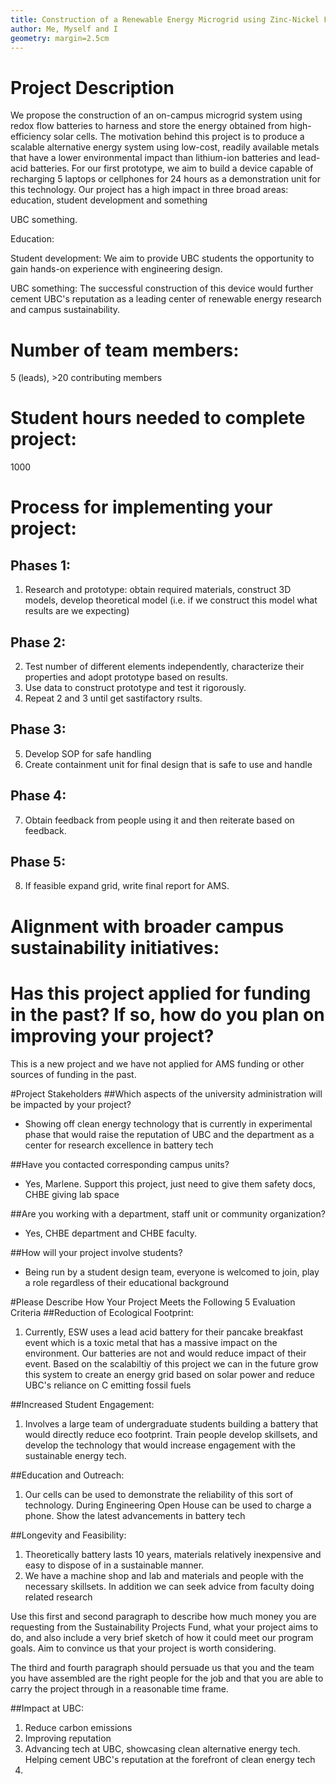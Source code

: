 ```yaml
---
title: Construction of a Renewable Energy Microgrid using Zinc-Nickel Flow Batteries and High-Efficiency Solar Cells
author: Me, Myself and I
geometry: margin=2.5cm
---
```


# Project Description
We propose the construction of an on-campus microgrid system using redox flow batteries to harness and store the energy obtained from high-efficiency solar cells. The motivation behind this project is to produce a scalable alternative energy system using low-cost, readily available metals that have a lower environmental impact than lithium-ion batteries and lead-acid batteries. For our first prototype, we aim to build a device capable of recharging 5 laptops or cellphones for 24 hours as a demonstration unit for this technology. Our project has a high impact in three broad areas: education, student development and something

UBC something. 

Education: 

Student development: We aim to provide UBC students the opportunity to gain hands-on experience with engineering design.

UBC something: The successful construction of this device would further cement UBC's reputation as a leading center of renewable energy research and campus sustainability. 



# Number of team members: 
5 (leads), >20 contributing members

# Student hours needed to complete project: 
1000

# Process for implementing your project:
## Phases 1:
1. Research and prototype: obtain required materials, construct 3D models, develop theoretical model (i.e. if we construct this model what results are we expecting)

## Phase 2: 
2. Test number of different elements independently, characterize their properties and adopt prototype based on results.
3. Use data to construct prototype and test it rigorously.
4. Repeat 2 and 3 until get sastifactory rsults.

## Phase 3:
5. Develop SOP for safe handling
6. Create containment unit for final design that is safe to use and handle

## Phase 4:
7. Obtain feedback from people using it and then reiterate based on feedback.

## Phase 5:
8. If feasible expand grid, write final report for AMS.



# Alignment with broader campus sustainability initiatives:
# Has this project applied for funding in the past? If so, how do you plan on improving your project?
This is a new project and we have not applied for AMS funding or other sources of funding in the past.


#Project Stakeholders
##Which aspects of the university administration will be impacted by your project?
- Showing off clean energy technology that is currently in experimental phase that would raise the reputation of UBC and the department as a center for research excellence in battery tech

##Have you contacted corresponding campus units?
- Yes, Marlene. Support this project, just need to give them safety docs, CHBE giving lab space

##Are you working with a department, staff unit or community organization?
- Yes, CHBE department and CHBE faculty.

##How will your project involve students?
- Being run by a student design team, everyone is welcomed to join, play a role regardless of their educational background

#Please Describe How Your Project Meets the Following 5 Evaluation Criteria
##Reduction of Ecological Footprint:
1. Currently, ESW uses a lead acid battery for their pancake breakfast event which is a toxic metal that has a massive impact on the environment. Our batteries are not and would reduce impact of their event. Based on the scalabiltiy of this project we can in the future grow this system to create an energy grid based on solar power and reduce UBC's reliance on C emitting fossil fuels

##Increased Student Engagement: 
1. Involves a large team of undergraduate students building a battery that would directly reduce eco footprint. Train people develop skillsets, and develop the technology that would increase engagement with the sustainable energy tech.

##Education and Outreach:
1. Our cells can be used to demonstrate the reliability of this sort of technology. During Engineering Open House can be used to charge a phone. Show the latest advancements in battery tech


##Longevity and Feasibility: 
1. Theoretically battery lasts 10 years, materials relatively inexpensive and easy to dispose of in a sustainable manner.
2. We have a machine shop and lab and materials and people with the necessary skillsets. In addition we can seek advice from faculty doing related research


Use this first and second paragraph to describe how much money you are requesting from the Sustainability Projects Fund, what your project aims to do, and also include a very brief sketch of how it could meet our program goals. Aim to convince us that your project is worth considering.

The third and fourth paragraph should persuade us that you and the team you have assembled are the right people for the job and that you are able to carry the project through in a reasonable time frame. 

##Impact at UBC: 
1. Reduce carbon emissions
2. Improving reputation
3. Advancing tech at UBC, showcasing clean alternative energy tech. Helping cement UBC's reputation at the forefront of clean energy tech
4. 